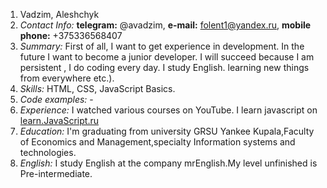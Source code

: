 1. Vadzim, Aleshchyk 
2. _Contact Info:_ **telegram:** @avadzim, **e-mail:** folent1@yandex.ru, **mobile phone:** +375336568407
3. _Summary:_ First of all, I want to get experience in development. In the future I want to become a junior developer. I will succeed because I am persistent , I do coding every day. I study English.
learning new things from everywhere etc.).
4. _Skills:_ HTML, CSS, JavaScript Basics.
5. _Code examples:_ -
6. _Experience:_ I watched various courses on YouTube. I learn javascript on [learn.JavaScript.ru](https://learn.javascript.ru/)
7. _Education:_ I'm graduating from university GRSU Yankee Kupala,Faculty of Economics and Management,specialty Information systems and technologies.
8. _English:_ I study English at the company mrEnglish.My level unfinished is Pre-intermediate.
